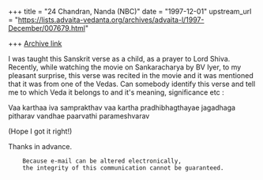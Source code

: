 +++
title = "24 Chandran, Nanda (NBC)"
date = "1997-12-01"
upstream_url = "https://lists.advaita-vedanta.org/archives/advaita-l/1997-December/007679.html"

+++
[Archive link](https://lists.advaita-vedanta.org/archives/advaita-l/1997-December/007679.html)

I was taught this Sanskrit verse as a child, as a prayer to Lord Shiva.
Recently, while watching the movie on Sankaracharya by BV Iyer, to my
pleasant surprise, this verse was recited in the movie and it was
mentioned that it was from one of the Vedas. Can somebody identify this
verse and tell me to which Veda it belongs to and it's meaning,
significance etc :

Vaa karthaa iva samprakthav vaa kartha pradhibhagthayae
jagadhaga pitharav vandhae paarvathi parameshvarav

(Hope I got it right!)

Thanks in advance.

        Because e-mail can be altered electronically,
        the integrity of this communication cannot be guaranteed.

